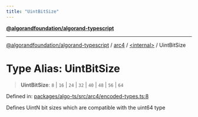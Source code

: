 ```yaml
---
title: "UintBitSize"
---
```


[**@algorandfoundation/algorand-typescript**](../../../README.md)

***

[@algorandfoundation/algorand-typescript](../../../README.md) / [arc4](../../README.md) / [\<internal\>](../README.md) / UintBitSize

# Type Alias: UintBitSize

> **UintBitSize**: `8` \| `16` \| `24` \| `32` \| `40` \| `48` \| `56` \| `64`

Defined in: [packages/algo-ts/src/arc4/encoded-types.ts:8](https://github.com/algorandfoundation/puya-ts/blob/main/packages/algo-ts/src/arc4/encoded-types.ts#L8)

Defines UintN bit sizes which are compatible with the uint64 type

